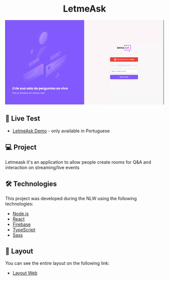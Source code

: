 <h1 align="center">LetmeAsk</h1>

![Landing Page](https://github.com/jhon2c/nlw-letmeask/raw/main/docs/page.gif)

## 🔗 Live Test

- [LetmeAsk Demo](https://nlw-letmeask-514e7.web.app) - only available in Portuguese

## 💻 Project

Letmeask it's an application to allow people create rooms for Q&A and interaction on streaming/live events

## 🛠 Technologies 
This project was developed during the NLW using the following technologies:

- [Node.js](https://nodejs.org/en/)
- [React](https://reactjs.org)
- [Firebase](https://firebase.google.com)
- [TypeScript](https://www.typescriptlang.org/)
- [Sass](https://sass-lang.com)

## 🔖 Layout

You can see the entire layout on the following link:

- [Layout Web](https://www.figma.com/file/u0BQK8rCf2KgzcukdRRCWh/Letmeask/duplicate)
